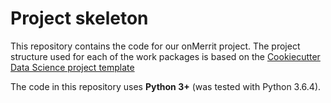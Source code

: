 # Project skeleton

This repository contains the code for our onMerrit project. The project structure used for each of the work packages is based on the [Cookiecutter Data Science project template](https://drivendata.github.io/cookiecutter-data-science/)

The code in this repository uses **Python 3+** (was tested with Python 3.6.4).
